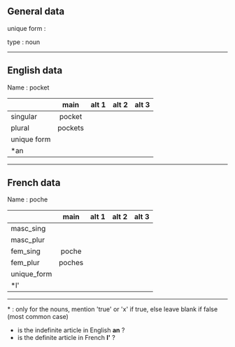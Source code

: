 ## General data

unique form :

type : noun

---

## English data

Name : pocket

|             |  main   | alt 1 | alt 2 | alt 3 |
| :---------- | :-----: | :---: | :---: | ----- |
| singular    | pocket  |       |       |       |
| plural      | pockets |       |       |       |
| unique form |         |       |       |       |
| \*an        |         |       |       |       |

---

## French data

Name : poche

|             |  main  | alt 1 | alt 2 | alt 3 |
| :---------- | :----: | :---: | :---: | :---: |
| masc_sing   |        |       |       |       |
| masc_plur   |        |       |       |       |
| fem_sing    | poche  |       |       |       |
| fem_plur    | poches |       |       |       |
| unique_form |        |       |       |       |
| \*l'        |        |       |       |       |

---

\* : only for the nouns, mention 'true' or 'x' if true, else leave blank if false (most common case)

- is the indefinite article in English **an** ?
- is the definite article in French **l'** ?
